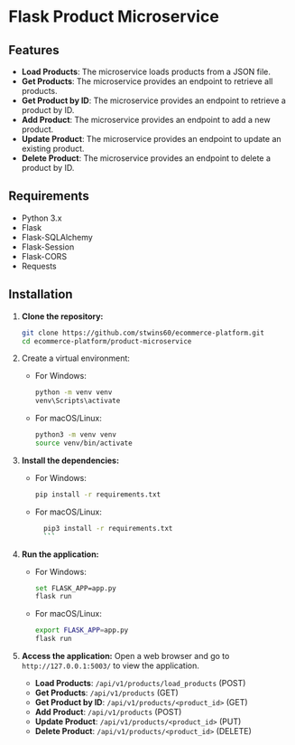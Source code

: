 # Flask Product Microservice

## Features

- **Load Products**: The microservice loads products from a JSON file.
- **Get Products**: The microservice provides an endpoint to retrieve all products.
- **Get Product by ID**: The microservice provides an endpoint to retrieve a product by ID.
- **Add Product**: The microservice provides an endpoint to add a new product.
- **Update Product**: The microservice provides an endpoint to update an existing product.
- **Delete Product**: The microservice provides an endpoint to delete a product by ID.
## Requirements

- Python 3.x
- Flask
- Flask-SQLAlchemy
- Flask-Session
- Flask-CORS
- Requests

## Installation

1. **Clone the repository:**
   ```bash
   git clone https://github.com/stwins60/ecommerce-platform.git
   cd ecommerce-platform/product-microservice
   ```
2.  Create a virtual environment:
    - For Windows:
        ```bash
        python -m venv venv
        venv\Scripts\activate
        ```
    - For macOS/Linux:
        ```bash
        python3 -m venv venv
        source venv/bin/activate
        ```

3.  **Install the dependencies:**
    -  For Windows:
        ```bash
        pip install -r requirements.txt
        ```
    -  For macOS/Linux:
          ```bash
            pip3 install -r requirements.txt
            ```
4.  **Run the application:**
    -  For Windows:
        ```bash
        set FLASK_APP=app.py
        flask run
        ```
    -  For macOS/Linux:
        ```bash
        export FLASK_APP=app.py
        flask run
        ```
5.  **Access the application:**
    Open a web browser and go to `http://127.0.0.1:5003/` to view the application.
    - **Load Products**: `/api/v1/products/load_products` (POST)
    - **Get Products**: `/api/v1/products` (GET)
    - **Get Product by ID**: `/api/v1/products/<product_id>` (GET)
    - **Add Product**: `/api/v1/products` (POST)
    - **Update Product**: `/api/v1/products/<product_id>` (PUT)
    - **Delete Product**: `/api/v1/products/<product_id>` (DELETE)

